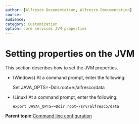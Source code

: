 ```yaml
---
author: [Alfresco Documentation, Alfresco Documentation]
source: 
audience: 
category: Customization
option: core services JVM properties
---
```


# Setting properties on the JVM

This section describes how to set the JVM properties.

-   \(Windows\) At a command prompt, enter the following:

    Set JAVA\_OPTS=-Ddir.root=e:/alfresco/data

-   \(Linux\) At a command prompt, enter the following:

    `export JAVA\_OPTS==Ddir.root=/srv/alfresco/data`


**Parent topic:**[Command line configuration](../concepts/cmd-line-config.md)

